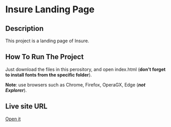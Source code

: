 # Insure Landing Page

## Description

This project is a landing page of Insure.

## How To Run The Project

Just download the files in this perository, and open index.html (**don't forget to install fonts from the specific folder**).

**Note**: use browsers such as Chrome, Firefox, OperaGX, Edge (***not Explorer***).

## Live site URL

[Open it](https://styn1s.github.io/Insure/)